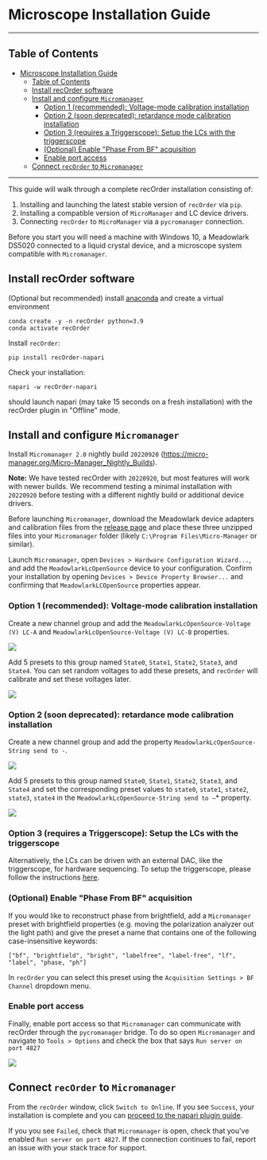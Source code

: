 # Microscope Installation Guide
---
## Table of Contents
- [Microscope Installation Guide](#microscope-installation-guide)
  - [Table of Contents](#table-of-contents)
  - [Install recOrder software](#install-recorder-software)
  - [Install and configure `Micromanager`](#install-and-configure-micromanager)
    - [Option 1 (recommended): Voltage-mode calibration installation](#option-1-recommended-voltage-mode-calibration-installation)
    - [Option 2 (soon deprecated): retardance mode calibration installation](#option-2-soon-deprecated-retardance-mode-calibration-installation)
    - [Option 3 (requires a Triggerscope): Setup the LCs with the triggerscope](#option-3-requires-a-triggerscope-setup-the-lcs-with-the-triggerscope)
    - [(Optional) Enable "Phase From BF" acquisition](#optional-enable-phase-from-bf-acquisition)
    - [Enable port access](#enable-port-access)
  - [Connect `recOrder` to `Micromanager`](#connect-recorder-to-micromanager)


---
This guide will walk through a complete recOrder installation consisting of:
1. Installing and launching the latest stable version of `recOrder` via `pip`. 
2. Installing a compatible version of `MicroManager` and LC device drivers.
3. Connecting `recOrder` to `MicroManager` via a `pycromanager` connection.

Before you start you will need a machine with Windows 10, a Meadowlark DS5020 connected to a liquid crystal device, and a microscope system compatible with `Micromanager`. 

## Install recOrder software

(Optional but recommended) install [anaconda](https://www.anaconda.com/products/distribution) and create a virtual environment  
```
conda create -y -n recOrder python=3.9
conda activate recOrder
```

Install `recOrder`:
```
pip install recOrder-napari
```
Check your installation:
```
napari -w recOrder-napari
```
should launch napari (may take 15 seconds on a fresh installation) with the recOrder plugin in "Offline" mode. 
 
## Install and configure `Micromanager`

Install `Micromanager 2.0` nightly build `20220920` (https://micro-manager.org/Micro-Manager_Nightly_Builds). 

**Note:** We have tested recOrder with `20220920`, but most features will work with newer builds. We recommend testing a minimal installation with `20220920` before testing with a different nightly build or additional device drivers. 

Before launching `Micromanager`, download the Meadowlark device adapters and calibration files from the [release page](https://github.com/mehta-lab/recOrder/releases/) and place these three unzipped files into your `Micromanager` folder (likely `C:\Program Files\Micro-Manager` or similar). 

Launch `Micromanager`, open `Devices > Hardware Configuration Wizard...`, and add the `MeadowlarkLcOpenSource` device to your configuration. Confirm your installation by opening `Devices > Device Property Browser...` and confirming that `MeadowlarkLCOpenSource` properties appear. 

### Option 1 (recommended): Voltage-mode calibration installation
 Create a new channel group and add the `MeadowlarkLcOpenSource-Voltage (V) LC-A` and `MeadowlarkLcOpenSource-Voltage (V) LC-B` properties. 

![](https://github.com/mehta-lab/recOrder/blob/main/docs/images/create_group_voltage.png)

Add 5 presets to this group named `State0`, `State1`, `State2`, `State3`, and `State4`. You can set random voltages to add these presets, and `recOrder` will calibrate and set these voltages later.

![](https://github.com/mehta-lab/recOrder/blob/main/docs/images/create_preset_voltage.png)

### Option 2 (soon deprecated): retardance mode calibration installation

Create a new channel group and add the property `MeadowlarkLcOpenSource-String send to -`. 

![](https://github.com/mehta-lab/recOrder/blob/main/docs/images/create_group.png)

Add 5 presets to this group named `State0`, `State1`, `State2`, `State3`, and `State4` and set the corresponding preset values to `state0`, `state1`, `state2`, `state3`, `state4` in the `MeadowlarkLcOpenSource-String send to –`* property. 

![](https://github.com/mehta-lab/recOrder/blob/main/docs/images/create_preset.png)

### Option 3 (requires a Triggerscope): Setup the LCs with the triggerscope
Alternatively, the LCs can be driven with an external DAC, like the triggerscope, for hardware sequencing. To setup the triggerscope, please follow the instructions [here](./triggerscope-set-up.md).

### (Optional) Enable "Phase From BF" acquisition

If you would like to reconstruct phase from brightfield, add a `Micromanager` preset with brightfield properties (e.g. moving the polarization analyzer out the light path) and give the preset a name that contains one of the following case-insensitive keywords:

`["bf", "brightfield", "bright", "labelfree", "label-free", "lf", "label", "phase, "ph"]`

In `recOrder` you can select this preset using the `Acquisition Settings > BF Channel` dropdown menu. 

### Enable port access

Finally, enable port access so that `Micromanager` can communicate with recOrder through the `pycromanager` bridge. To do so open `Micromanager` and navigate to `Tools > Options` and check the box that says `Run server on port 4827`

![](https://github.com/mehta-lab/recOrder/blob/main/docs/images/run_port.png)

## Connect `recOrder` to `Micromanager`

From the `recOrder` window, click `Switch to Online`. If you see `Success`, your installation is complete and you can [proceed to the napari plugin guide](./napari-plugin-guide.md). 

If you you see `Failed`, check that `Micromanager` is open, check that you've enabled `Run server on port 4827`. If the connection continues to fail, report an issue with your stack trace for support. 
